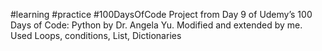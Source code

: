 #learning #practice #100DaysOfCode Project from Day 9 of Udemy’s 100 Days of Code: Python by Dr. Angela Yu. Modified and extended by me. Used Loops, conditions, List, Dictionaries

